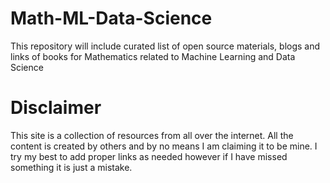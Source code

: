 # Math-ML-Data-Science
This repository will include curated list of open source materials, blogs and links of books for Mathematics related to Machine Learning and Data Science

# Disclaimer
This site is a collection of resources from all over the internet. All the content is created by others and by no means I am claiming it to be mine. I try my best to add proper links as needed however if I have missed something it is just a mistake.
